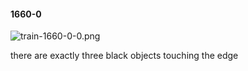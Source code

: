 #### 1660-0
![train-1660-0-0.png](https://github.com/lil-lab/nlvr/raw/master/nlvr/train/images/64/train-1660-0-0.png "train-1660-0-0.png")

there are exactly three black objects touching the edge